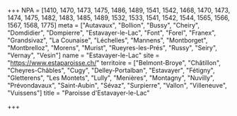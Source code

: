 +++
NPA = [1410, 1470, 1473, 1475, 1486, 1489, 1541, 1542, 1468, 1470, 1473, 1474, 1475, 1482, 1483, 1485, 1489, 1532, 1533, 1541, 1542, 1544, 1565, 1566, 1567, 1568, 1775]
meta = ["Autavaux", "Bollion", "Bussy", "Cheiry", "Domdidier", "Dompierre", "Estavayer-le-Lac", "Font", "Forel", "Franex", "Grandsivaz", "La Counaise", "Léchelles", "Mannens", "Montborget", "Montbrelloz", "Morens", "Murist", "Rueyres-les-Prés", "Russy", "Seiry", "Vernay", "Vesin"]
name = "Estavayer-le-Lac"
site = "https://www.estaparoisse.ch/"
territoire = ["Belmont-Broye", "Châtillon", "Cheyres-Châbles", "Cugy", "Delley-Portalban", "Estavayer", "Fétigny", "Gletterens", "Les Montets", "Lully", "Menières", "Montagny", "Nuvilly", "Prévondavaux", "Saint-Aubin", "Sévaz", "Surpierre", "Vallon", "Villeneuve", "Vuissens"]
title = "Paroisse d'Estavayer-le-Lac"

+++
